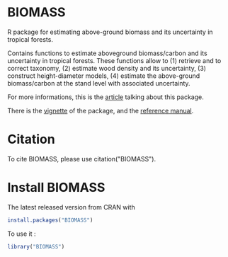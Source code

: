 # BIOMASS

R package for estimating above-ground biomass and its uncertainty in tropical forests. 

Contains functions to estimate aboveground biomass/carbon and its uncertainty in tropical forests. 
These functions allow to (1) retrieve and to correct taxonomy, (2) estimate wood density and its uncertainty, (3) construct height-diameter models, (4) estimate the above-ground biomass/carbon at the stand level with associated uncertainty. 



For more informations, this is the [article](https://besjournals.onlinelibrary.wiley.com/doi/pdf/10.1111/2041-210X.12753) talking about this package.

There is the [vignette](https://cran.r-project.org/web/packages/BIOMASS/vignettes/VignetteBiomass.html) of the package, and the [reference manual](https://cran.r-project.org/web/packages/BIOMASS/BIOMASS.pdf).


# Citation

To cite BIOMASS, please use citation("BIOMASS").


# Install BIOMASS

The latest released version from CRAN with

```r
install.packages("BIOMASS")
```

To use it :
```r
library("BIOMASS")
```